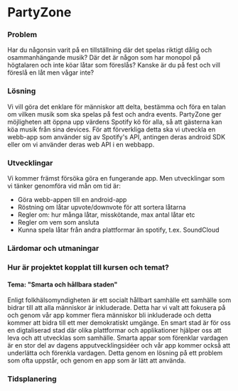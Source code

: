 # PartyZone


### Problem
Har du någonsin varit på en tillställning där det spelas riktigt dålig och osammanhängande musik? Där det är någon som har monopol på högtalaren och inte köar låtar som föreslås? Kanske är du på fest och vill föreslå en låt men vågar inte?

### Lösning
Vi vill göra det enklare för människor att delta, bestämma och föra en talan om vilken musik som ska spelas på fest och andra events. PartyZone ger möjligheten att öppna upp värdens Spotify kö för alla, så att gästerna kan köa musik från sina devices. 
För att förverkliga detta ska vi utveckla en webb-app som använder sig av Spotify's API, antingen deras android SDK eller om vi använder deras web API i en webbapp.

### Utvecklingar
Vi kommer främst försöka göra en fungerande app. Men utvecklingar som vi tänker genomföra vid mån om tid är:
- Göra webb-appen till en android-app
- Röstning om låtar upvote/downvote för att sortera låtarna 
- Regler om: hur många låtar, misskötande, max antal låtar etc
- Regler om vem som ansluta
- Kunna spela låtar från andra plattformar än spotify, t.ex. SoundCloud

### Lärdomar och utmaningar

### Hur är projektet kopplat till kursen och temat?
#### Tema: "Smarta och hållbara staden"
Enligt folkhälsomyndigheten är ett socialt hållbart samhälle ett samhälle som bidrar till att alla människor är inkluderade. Detta har vi valt att fokusera på och genom vår app kommer flera människor bli inkluderade och detta kommer att bidra till ett mer demokratiskt umgänge. 
En smart stad är för oss en digtaliserad stad där olika plattformar och applikationer hjälper oss att leva och att utvecklas som samhälle. Smarta appar som förenklar vardagen är en stor del av dagens apputvecklingsidéer och vår app kommer också att underlätta och förenkla vardagen. Detta genom en lösning på ett problem som ofta uppstår, och genom en app som är lätt att använda. 

### Tidsplanering


